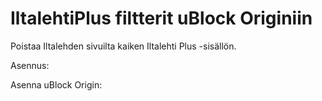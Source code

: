 # IltalehtiPlus filtterit uBlock Originiin
Poistaa Iltalehden sivuilta kaiken Iltalehti Plus -sisällön.

Asennus:

Asenna uBlock Origin:
